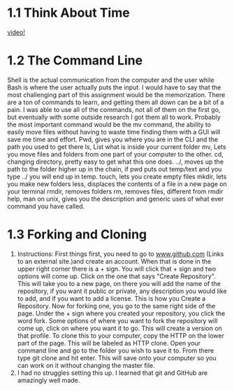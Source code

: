 # 1.1 Think About Time

[video!](https://devbootcamp.instructure.com/courses/8/assignments/74/submissions/411)

# 1.2 The Command Line

Shell is the actual communication from the computer and the user while Bash is where the user actually puts the input.
I would have to say that the most challenging part of this assignment would be the memorization. There are a ton of commands to learn, and getting them all down can be a bit of a pain.
I was able to use all of the commands, not all of them on the first go, but eventually with some outside research I got them all to work.
Probably the most important command would be the mv command, the ability to easily move files without having to waste time finding them with a GUI will save me time and effort.
Pwd, gives you where you are in the CLI and the path you used to get there
ls, List what is inside your current folder
mv, Lets you move files and folders from one part of your computer to the other.
cd, changing directory, pretty easy to get what this one does.
../, moves up the path to the folder higher up in the chain, if pwd puts out temp/text and you type ../ you will end up in temp.
touch, lets you create empty files
mkdir, lets you make new folders
less, displaces the contents of a file in a new page on your terminal
rmdir, removes folders
rm, removes files, different from rmdir
help, man on unix, gives you the description and generic uses of what ever command you have called.

# 1.3 Forking and Cloning

1) Instructions: First things first, you need to go to www.github,com  (Links to an external site.)and create an account. When that is done in the upper right corner there is a + sign. You will click that + sign and two options will come up. Click on the one that says "Create Repository". This will take you to a new page, on there you will add the name of the repository, if you want it public or private, any description you would like to add, and if you want to add a license. This is how you Create a Repository. Now for forking one, you go to the same right side of the page. Under the + sign where you created your repository, you click the word fork. Some options of where you want to fork the repository will come up, click on where you want it to go. This will create a version on that profile. To clone this to your computer, copy the HTTP on the lower part of the page. This will be labeled as HTTP clone. Open your command line and go to the folder you wish to save it to. From there type git clone <paste here> and hit enter. This will save onto your computer so you can work on it without changing the master file.
2) I had no struggles setting this up. I learned that git and GitHub are amazingly well made.